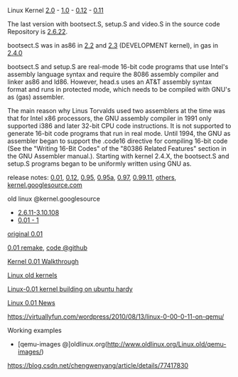 Linux Kernel [2.0](https://github.com/kalamangga-net/linux-2.0) - [1.0](https://github.com/kalamangga-net/linux-1.0) - [0.12](https://github.com/sky-big/Linux-0.12) - [0.11](https://github.com/yuan-xy/Linux-0.11)

The last version with bootsect.S, setup.S and video.S in the source code Repository is [2.6.22](https://kernel.googlesource.com/pub/scm/linux/kernel/git/wtarreau/linux-stable/+/refs/tags/v2.6.22).

bootsect.S was in as86 in [2.2](https://github.com/mpe/linux-fullhistory/tree/v2.2.0-orig) and [2.3](https://github.com/heesub/davej) (DEVELOPMENT kernel), in gas in [2.4.0](https://github.com/mpe/linux-fullhistory/tree/v2.4.0-orig)

bootsect.S and setup.S are real-mode 16-bit code programs that use Intel's assembly language syntax and require the 8086 assembly compiler and linker as86 and ld86. However, head.s uses an AT&T assembly syntax format and runs in protected mode, which needs to be compiled with GNU's as (gas) assembler.

The main reason why Linus Torvalds used two assemblers at the time was that for Intel x86 processors, the GNU assembly compiler in 1991 only supported i386 and later 32-bit CPU code instructions. It is not supported to generate 16-bit code programs that run in real mode. Until 1994, the GNU as assembler began to support the .code16 directive for compiling 16-bit code (See the "Writing 16-Bit Codes" of the "80386 Related Features" section in the GNU Assembler manual.). Starting with kernel 2.4.X, the bootsect.S and setup.S programs began to be uniformly written using GNU as.

release notes: [0.01](https://mirrors.edge.kernel.org/pub/linux/kernel/Historic/old-versions/RELNOTES-0.01), [0.12](https://mirrors.edge.kernel.org/pub/linux/kernel/Historic/old-versions/RELNOTES-0.12), [0.95](https://mirrors.edge.kernel.org/pub/linux/kernel/Historic/old-versions/RELNOTES-0.95), [0.95a](https://mirrors.edge.kernel.org/pub/linux/kernel/Historic/old-versions/RELNOTES-0.95a), [0.97](https://mirrors.edge.kernel.org/pub/linux/kernel/Historic/old-versions/RELNOTES-0.97), [0.99.11](https://kernel.googlesource.com/pub/scm/linux/kernel/git/nico/archive/+/v0.99-pl11), [others](https://mirrors.edge.kernel.org/pub/linux/kernel/Historic/old-versions/), [kernel.googlesource.com](https://kernel.googlesource.com/pub/scm/linux/kernel/git/nico/archive/)

old linux @kernel.googlesource
- [2.6.11-3.10.108](https://kernel.googlesource.com/pub/scm/linux/kernel/git/wtarreau/linux-stable/+refs)
- [0.01 - 1](https://kernel.googlesource.com/pub/scm/linux/kernel/git/nico/archive/)

[original 0.01](https://github.com/mariuz/linux-0.01)

[0.01 remake](http://draconux.free.fr/os_dev/linux0.01.html), [code @github](https://github.com/liudonghua123/linux-0.01)

[Kernel 0.01 Walkthrough](https://kernelnewbies.org/Kernel001WalkThrough)

[Linux old kernels](https://mirrors.edge.kernel.org/pub/linux/kernel/Historic/)

[Linux-0.01 kernel building on ubuntu hardy](https://mapopa.blogspot.com/2008/09/linux-0.html)

[Linux 0.01 News](http://draconux.free.fr/os_dev/linux0.01_news.html)

https://virtuallyfun.com/wordpress/2010/08/13/linux-0-00-0-11-on-qemu/

Working examples
- [qemu-images @]oldlinux.org(http://www.oldlinux.org/Linux.old/qemu-images/)

https://blog.csdn.net/chengwenyang/article/details/77417830

